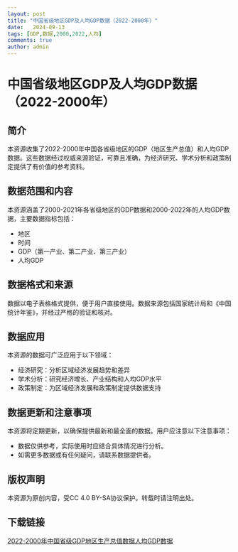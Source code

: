 ```yaml
---
layout: post
title: "中国省级地区GDP及人均GDP数据（2022-2000年）"
date:   2024-09-13
tags: [GDP,数据,2000,2022,人均]
comments: true
author: admin
---
```

# 中国省级地区GDP及人均GDP数据（2022-2000年）

## 简介

本资源收集了2022-2000年中国各省级地区的GDP（地区生产总值）和人均GDP数据。这些数据经过权威来源验证，可靠且准确，为经济研究、学术分析和政策制定提供了有价值的参考资料。

## 数据范围和内容

本资源涵盖了2000-2021年各省级地区的GDP数据和2000-2022年的人均GDP数据，主要数据指标包括：

- 地区
- 时间
- GDP（第一产业、第二产业、第三产业）
- 人均GDP

## 数据格式和来源

数据以电子表格格式提供，便于用户直接使用。数据来源包括国家统计局和《中国统计年鉴》，并经过严格的验证和核对。

## 数据应用

本资源的数据可广泛应用于以下领域：

- 经济研究：分析区域经济发展趋势和差异
- 学术分析：研究经济增长、产业结构和人均GDP水平
- 政策制定：为区域经济发展和政策制定提供数据支持

## 数据更新和注意事项

本资源将定期更新，以确保提供最新和最全面的数据。用户应注意以下注意事项：

- 数据仅供参考，实际使用时应结合具体情况进行分析。
- 如需更多数据或有任何疑问，请联系数据提供者。

## 版权声明

本资源为原创内容，受CC 4.0 BY-SA协议保护。转载时请注明出处。

## 下载链接

[2022-2000年中国省级GDP地区生产总值数据人均GDP数据](https://pan.quark.cn/s/a58087f10e8d)